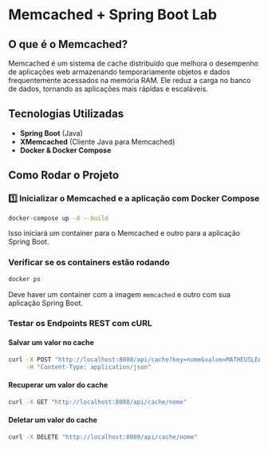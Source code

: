 # Memcached + Spring Boot Lab

## O que é o Memcached?
Memcached é um sistema de cache distribuído que melhora o desempenho de aplicações web armazenando temporariamente objetos e dados frequentemente acessados na memória RAM. Ele reduz a carga no banco de dados, tornando as aplicações mais rápidas e escaláveis.

## Tecnologias Utilizadas
- **Spring Boot** (Java)
- **XMemcached** (Cliente Java para Memcached)
- **Docker & Docker Compose**

## Como Rodar o Projeto

### 1️⃣ **Inicializar o Memcached e a aplicação com Docker Compose**

```sh
docker-compose up -d --build
```

Isso iniciará um container para o Memcached e outro para a aplicação Spring Boot.

### Verificar se os containers estão rodando
```sh
docker ps
```

Deve haver um container com a imagem `memcached` e outro com sua aplicação Spring Boot.

### Testar os Endpoints REST com cURL

#### Salvar um valor no cache
```sh
curl -X POST "http://localhost:8080/api/cache?key=nome&value=MATHEUSLEAL" \
     -H "Content-Type: application/json"
```

#### Recuperar um valor do cache
```sh
curl -X GET "http://localhost:8080/api/cache/nome"
```

#### Deletar um valor do cache
```sh
curl -X DELETE "http://localhost:8080/api/cache/nome"
```
